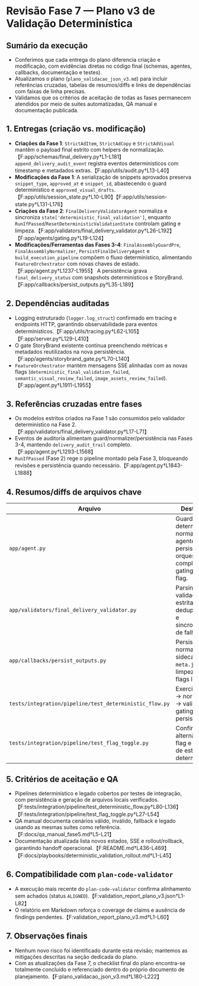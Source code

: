 # Revisão Fase 7 — Plano v3 de Validação Determinística

## Sumário da execução
- Conferimos que cada entrega do plano diferencia criação e modificação, com evidências diretas no código final (schemas, agentes, callbacks, documentação e testes).
- Atualizamos o plano (`plano_validacao_json_v3.md`) para incluir referências cruzadas, tabelas de resumos/diffs e links de dependências com faixas de linha precisas.
- Validamos que os critérios de aceitação de todas as fases permanecem atendidos por meio de suites automatizadas, QA manual e documentação publicada.

## 1. Entregas (criação vs. modificação)
- **Criações da Fase 1**: `StrictAdItem`, `StrictAdCopy` e `StrictAdVisual` mantêm o payload final estrito com helpers de normalização.【F:app/schemas/final_delivery.py†L1-L181】 `append_delivery_audit_event` registra eventos determinísticos com timestamp e metadados extras.【F:app/utils/audit.py†L13-L40】
- **Modificações da Fase 1**: A serialização de snippets aprovados preserva `snippet_type`, `approved_at` e `snippet_id`, abastecendo o guard determinístico e `approved_visual_drafts`.【F:app/utils/session_state.py†L10-L90】【F:app/utils/session-state.py†L131-L176】
- **Criações da Fase 2**: `FinalDeliveryValidatorAgent` normaliza e sincroniza `state['deterministic_final_validation']`, enquanto `RunIfPassed`/`ResetDeterministicValidationState` controlam gating e limpeza.【F:app/validators/final_delivery_validator.py†L26-L192】【F:app/agents/gating.py†L19-L124】
- **Modificações/Ferramentas das Fases 3-4**: `FinalAssemblyGuardPre`, `FinalAssemblyNormalizer`, `PersistFinalDeliveryAgent` e `build_execution_pipeline` compõem o fluxo determinístico, alimentando `FeatureOrchestrator` com novas chaves de estado.【F:app/agent.py†L1237-L1955】 A persistência grava `final_delivery_status` com snapshots determinísticos e StoryBrand.【F:app/callbacks/persist_outputs.py†L35-L189】

## 2. Dependências auditadas
- Logging estruturado (`logger.log_struct`) confirmado em tracing e endpoints HTTP, garantindo observabilidade para eventos determinísticos.【F:app/utils/tracing.py†L62-L105】【F:app/server.py†L129-L410】
- O gate StoryBrand existente continua preenchendo métricas e metadados reutilizados na nova persistência.【F:app/agents/storybrand_gate.py†L70-L140】
- `FeatureOrchestrator` mantém mensagens SSE alinhadas com as novas flags (`deterministic_final_validation_failed`, `semantic_visual_review_failed`, `image_assets_review_failed`).【F:app/agent.py†L1911-L1955】

## 3. Referências cruzadas entre fases
- Os modelos estritos criados na Fase 1 são consumidos pelo validador determinístico na Fase 2.【F:app/validators/final_delivery_validator.py†L17-L71】
- Eventos de auditoria alimentam guard/normalizer/persistência nas Fases 3-4, mantendo `delivery_audit_trail` completo.【F:app/agent.py†L1293-L1568】
- `RunIfPassed` (Fase 2) rege o pipeline montado pela Fase 3, bloqueando revisões e persistência quando necessário.【F:app/agent.py†L1843-L1888】

## 4. Resumos/diffs de arquivos chave
| Arquivo | Destaques | Evidência |
| --- | --- | --- |
| `app/agent.py` | Guard determinístico, normalização, agente de persistência e orquestração completa com gating por flag. | 【F:app/agent.py†L1237-L1955】 |
| `app/validators/final_delivery_validator.py` | Parsing único, validação estrita, deduplicação e sincronização de falhas. | 【F:app/validators/final_delivery_validator.py†L26-L195】 |
| `app/callbacks/persist_outputs.py` | Persistência normalizada, sidecar `meta.json` e limpeza de flags legadas. | 【F:app/callbacks/persist_outputs.py†L35-L189】 |
| `tests/integration/pipeline/test_deterministic_flow.py` | Exercita guard → normalizer → validador → gating → persistência. | 【F:tests/integration/pipeline/test_deterministic_flow.py†L80-L136】 |
| `tests/integration/pipeline/test_flag_toggle.py` | Confirma alternância da flag e limpeza de estado determinístico. | 【F:tests/integration/pipeline/test_flag_toggle.py†L27-L54】 |

## 5. Critérios de aceitação e QA
- Pipelines determinístico e legado cobertos por testes de integração, com persistência e geração de arquivos locais verificados.【F:tests/integration/pipeline/test_deterministic_flow.py†L80-L136】【F:tests/integration/pipeline/test_flag_toggle.py†L27-L54】
- QA manual documenta cenários válido, inválido, fallback e legado usando as mesmas suítes como referência.【F:docs/qa_manual_fase5.md†L5-L21】
- Documentação atualizada lista novos estados, SSE e rollout/rollback, garantindo handoff operacional.【F:README.md†L436-L469】【F:docs/playbooks/deterministic_validation_rollout.md†L1-L45】

## 6. Compatibilidade com `plan-code-validator`
- A execução mais recente do `plan-code-validator` confirma alinhamento sem achados (status `ALIGNED`).【F:validation_report_plano_v3.json†L1-L82】
- O relatório em Markdown reforça o coverage de claims e ausência de findings pendentes.【F:validation_report_plano_v3.md†L1-L60】

## 7. Observações finais
- Nenhum novo risco foi identificado durante esta revisão; mantemos as mitigações descritas na seção dedicada do plano.
- Com as atualizações da Fase 7, o checklist final do plano encontra-se totalmente concluído e referenciado dentro do próprio documento de planejamento.【F:plano_validacao_json_v3.md†L180-L222】
